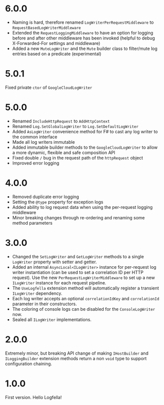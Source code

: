 # 6.0.0

- Naming is hard, therefore renamed `LogWriterPerRequestMiddleware` to `RequestBasedLogWriterMiddleware`
- Extended the `RequestLoggingMiddleware` to have an option for logging before and after other middleware has been invoked (helpful to debug X-Forwarded-For settings and middleware)
- Added a new `MuteLogWriter` and the `Mute` builder class to filter/mute log entries based on a predicate (experimental)

# 5.0.1

Fixed private `ctor` of `GoogleCloudLogWriter`

# 5.0.0

- Renamed `IncludeHttpRequest` to `AddHttpContext`
- Renamed `Log.SetGlobalLogWriter` to `Log.SetDefaultLogWriter`
- Added `AsLogWriter` convenience method for F# to cast any log writer to the common interface
- Made all log writers immutable
- Added immutable builder methods to the `GoogleCloudLogWriter` to allow a more dynamic, flexible and safe composition API
- Fixed double `/` bug in the request path of the `httpRequest` object
- Improved error logging

# 4.0.0

- Removed duplicate error logging
- Setting the `@type` property for exception logs
- Added ability to log request data when using the per-request logging middleware
- Minor breaking changes through re-ordering and renaming some method parameters 

# 3.0.0

- Changed the `SetLogWriter` and `GetLogWriter` methods to a single `LogWriter` property with setter and getter.
- Added an internal `AsyncLocal<ILogWriter>` instance for per-request log writer instantiation (can be used to set a correlation ID per HTTP request). Use the new `PerRequestLogWriterMiddleware` to set up a new `ILogWriter` instance for each request pipeline.
- The `UseLogfella` extension method will automatically register a transient `ILogWriter` dependency.
- Each log writer accepts an optional `correlationIdKey` and `correlationId` parameter in their constructors.
- The coloring of console logs can be disabled for the `ConsoleLogWriter` now.
- Sealed all `ILogWriter` implementations.

# 2.0.0

Extremely minor, but breaking API change of making `IHostBuilder` and `ILoggingBuilder` extension methods return a non `void` type to support configuration chaining.

# 1.0.0

First version. Hello Logfella!